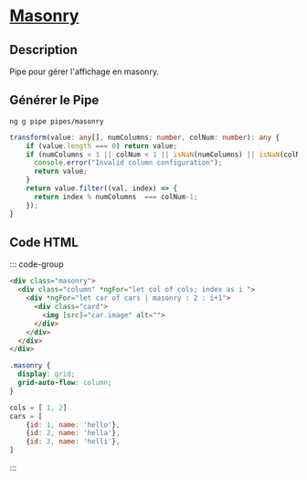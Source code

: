 # [Masonry](readme.md)

## Description

Pipe pour gérer l'affichage en masonry.

## Générer le Pipe

```console
ng g pipe pipes/masonry
```

```typescript
transform(value: any[], numColumns: number, colNum: number): any {
    if (value.length === 0) return value;
    if (numColumns < 1 || colNum < 1 || isNaN(numColumns) || isNaN(colNum) ||colNum > numColumns) {
      console.error("Invalid column configuration");
      return value;
    }
    return value.filter((val, index) => {
      return index % numColumns  === colNum-1;
    });
}
```

## Code HTML

::: code-group

```html [html]
<div class="masonry">
  <div class="column" *ngFor="let col of cols; index as i ">
    <div *ngFor="let car of cars | masonry : 2 : i+1">
      <div class="card">
        <img [src]="car.image" alt="">
      </div>
    </div>
  </div>
</div>
```

```css [css]
.masonry {
  display: grid;
  grid-auto-flow: column;
}
```

```javascript [typescript]
cols = [ 1, 2]
cars = [
    {id: 1, name: 'hello'},
    {id: 2, name: 'hella'},
    {id: 3, name: 'helli'},
]
```

:::